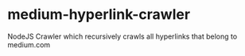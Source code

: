 # medium-hyperlink-crawler
NodeJS Crawler which recursively crawls all hyperlinks that belong to medium.com
